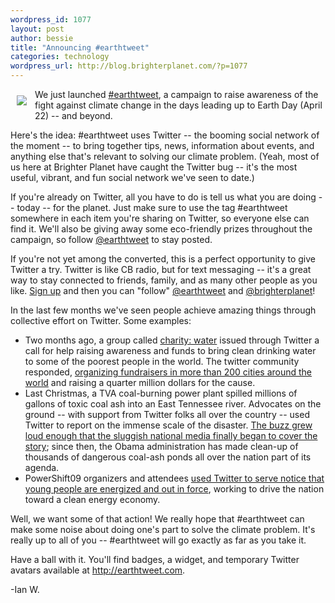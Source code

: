 ```yaml
--- 
wordpress_id: 1077
layout: post
author: bessie
title: "Announcing #earthtweet"
categories: technology
wordpress_url: http://blog.brighterplanet.com/?p=1077
---
```

<img src="http://static.brighterplanet.com/creative/campaigns/earthtweet/site/images/badge.png" align="left" style="padding: 10px;"> We just launched <a href="http://earthtweet.com">#earthtweet</a>, a campaign to raise awareness of the fight against climate change in the days leading up to Earth Day (April 22) -- and beyond.

Here's the idea: #earthtweet uses Twitter -- the booming social network of the moment -- to bring together tips, news, information about events, and anything else that's relevant to solving our climate problem. (Yeah, most of us here at Brighter Planet have caught the Twitter bug -- it's the most useful, vibrant, and fun social network we've seen to date.)

If you're already on Twitter, all you have to do is tell us what you are doing -- today -- for the planet. Just make sure to use the tag #earthtweet somewhere in each item you're sharing on Twitter, so everyone else can find it. We'll also be giving away some eco-friendly prizes throughout the campaign, so follow <a href="http://twitter.com/earthtweet">@earthtweet</a> to stay posted.

If you're not yet among the converted, this is a perfect opportunity to give Twitter a try. Twitter is like CB radio, but for text messaging -- it's a great way to stay connected to friends, family, and as many other people as you like. <a href="http://twitter.com">Sign up</a> and then you can "follow" <a href="http://twitter.com/earthtweet">@earthtweet</a> and <a href="http://twitter.com/brighterplanet">@brighterplanet</a>!

In the last few months we've seen people achieve amazing things through collective effort on Twitter. Some examples:
<ul>
<li> Two months ago, a group called <a href="http://www.charitywater.org/">charity: water</a> issued through Twitter a call for help raising awareness and funds to bring clean drinking water to some of the poorest people in the world. The twitter community responded, <a href="http://www.twestival.com/">organizing fundraisers in more than 200 cities around the world</a> and raising a quarter million dollars for the cause.

<li> Last Christmas, a TVA coal-burning power plant spilled millions of gallons of toxic coal ash into an East Tennessee river. Advocates on the ground -- with support from Twitter folks all over the country -- used Twitter to report on the immense scale of the disaster. <a href="http://www.mnn.com/technology/computers/stories/media-mayhem-can-twitter-save-the-earth">The buzz grew loud enough that the sluggish national media finally began to cover the story</a>; since then, the Obama administration has made clean-up of thousands of dangerous coal-ash ponds all over the nation part of its agenda.

<li> PowerShift09 organizers and attendees <a href="http://powershift09.org/node/894">used Twitter to serve notice that young people are energized and out in force</a>, working to drive the nation toward a clean energy economy.
</ul>

Well, we want some of that action! We really hope that #earthtweet can make some noise about doing one's part to solve the climate problem. It's really up to all of you -- #earthtweet will go exactly as far as you take it.

Have a ball with it. You'll find badges, a widget, and temporary Twitter avatars available at <a href="http://earthtweet.com">http://earthtweet.com</a>.

-Ian W.
